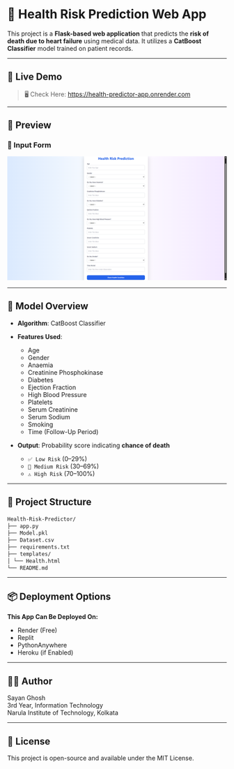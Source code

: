 # 💉 Health Risk Prediction Web App

This project is a **Flask-based web application** that predicts the **risk of death due to heart failure** using medical data. It utilizes a **CatBoost Classifier** model trained on patient records.

---

## 🚀 Live Demo

> 🖥️ Check Here: https://health-predictor-app.onrender.com

---

## 📸 Preview

### 🧾 Input Form
![Input Form](https://github.com/Sayan-Ghosh-25/hps-project/blob/master/assets/Preview.png?raw=true)

---

## 🧠 Model Overview

- **Algorithm**: CatBoost Classifier  
- **Features Used**:  
  - Age  
  - Gender  
  - Anaemia  
  - Creatinine Phosphokinase  
  - Diabetes  
  - Ejection Fraction  
  - High Blood Pressure  
  - Platelets  
  - Serum Creatinine  
  - Serum Sodium  
  - Smoking  
  - Time (Follow-Up Period)

- **Output**: Probability score indicating **chance of death**  
  - `✅ Low Risk` (0–29%)  
  - `💊 Medium Risk` (30–69%)  
  - `⚠️ High Risk` (70–100%)

---

## 📁 Project Structure
```
Health-Risk-Predictor/
├── app.py
├── Model.pkl
├── Dataset.csv
├── requirements.txt
├── templates/
│ └── Health.html
└── README.md
```
---

## 📦 Deployment Options
**This App Can Be Deployed On:**

- Render (Free)
- Replit
- PythonAnywhere
- Heroku (if Enabled)

---

## 🙋‍♂️ Author
Sayan Ghosh 
<br>
3rd Year, Information Technology
<br>
Narula Institute of Technology, Kolkata

---

## 📜 License
This project is open-source and available under the MIT License.